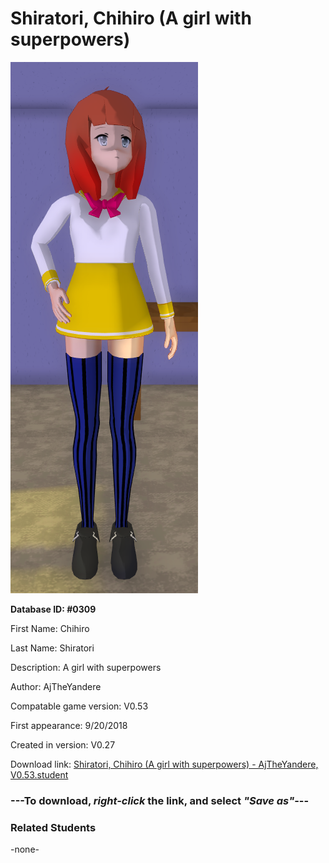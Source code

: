 # Shiratori, Chihiro (A girl with superpowers)

<img src="../../Files/Images/Shiratori, Chihiro (A girl with superpowers).png" title="Shiratori, Chihiro (A girl with superpowers) - AjTheYandere, V0.53">

**Database ID: #0309**

First Name: Chihiro

Last Name: Shiratori

Description: A girl with superpowers

Author: AjTheYandere

Compatable game version: V0.53

First appearance: 9/20/2018

Created in version: V0.27

Download link: <a href="https://raw.githubusercontent.com/Arbiter1223/Daigaku-Gurashi-Custom-Students/master/Files/Student%20Files/Shiratori%2C%20Chihiro%20(A%20girl%20with%20superpowers)%20-%20AjTheYandere%2C%20V0.53.student">Shiratori, Chihiro (A girl with superpowers) - AjTheYandere, V0.53.student</a>

### ---**To download, _right-click_ the link, and select _"Save as"_**---

### Related Students

-none-
